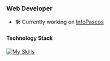 ### Web Developer

- 🛠️ Currently working on [InfoPaseos](https://infopaseos.com)  

#### Technology Stack
[![My Skills](https://skillicons.dev/icons?i=react,tailwind,nextjs,vercel,supabase,ts&theme=dark)](https://skillicons.dev)
